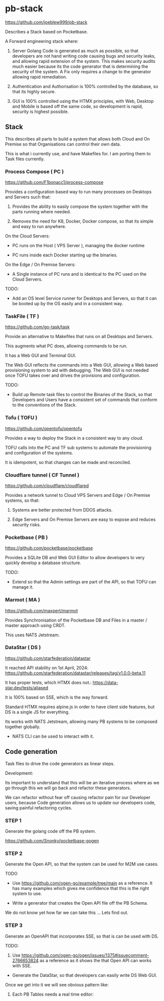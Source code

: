 # pb-stack

https://github.com/joeblew999/pb-stack

Describes a Stack based on Pocketbase.

A Forward engineering stack where:

1. Server Golang Code is generated as much as possible, so that developers are not hand writing code causing bugs and security leaks, and allowing rapid extension of the system. This makes security audits much easier because its the code generator that is determining the security of the system. A Fix only requires a change to the generator allowing rapid remediation.

2. Authentication and Authorisation is 100% controlled by the database, so that its highly secure.

3. GUI is 100% controlled using the HTMX principles, with Web, Desktop and Mobile is based off the same code, so development is rapid, security is highest possible. 

## Stack

This describes all parts to build a system that allows both Cloud and On Premise so that Organisations can control their own data. 

This is what i currently use, and have Makefiles for. I am porting them to Task files currently.

### Process Compose ( PC ) 

https://github.com/F1bonacc1/process-compose

Provides a configuration based way to run many processes on Desktops and Servers such that:

1. Provides the ability to easily compose the system together with the parts running where needed.

2. Removes the need for K8, Docker, Docker compose, so that its simple and easy to run anywhere.

On the Cloud Servers:

- PC runs on the Host ( VPS Server ), managing the docker runtime

- PC runs inside each Docker starting up the binaries.

On the Edge / On Premise Servers:

- A Single instance of PC runs and is identical to the PC used on the Cloud Servers.

TODO: 

- Add an OS level Service runner for Desktops and Servers, so that it can be booted up by the OS easily and in a consistent way. 

### TaskFile ( TF )

https://github.com/go-task/task

Provide an alternative to Makefiles that runs on all Desktops and Servers.

This augments what PC does, allowing commands to be run. 

It has a Web GUI and Terminal GUI. 

The Web GUI reflects the commands into a Web GUI, allowing a Web based provisioning system to aid with debugging. The Web GUI is not needed once TOFU takes over and drives the provisions and configuration.

TODO:

- Build up Remote task files to control the Binaries of the Stack, so that Developers and Users have a consistent set of commands that conform to the conventions of the Stack.

### Tofu ( TOFU )

https://github.com/opentofu/opentofu

Provides a way to deploy the Stack in a consistent way to any cloud.

TOFU calls into the PC and TF sub systems to automate the provisioning and configuration of the systems.

It is idempotent, so that changes can be made and reconciled.

### Cloudflare tunnel ( CF Tunnel )

https://github.com/cloudflare/cloudflared

Provides a network tunnel to Cloud VPS Servers and Edge / On Premise systems, so that:

1. Systems are better protected from DDOS attacks.

2. Edge Servers and On Premise Servers are easy to expose and reduces security risks.


### Pocketbase ( PB )

https://github.com/pocketbase/pocketbase

Provides a SQLite DB and Web GUI Editor to allow developers to very quickly develop a database structure.

TODO: 

- Extend so that the Admin settings are part of the API, so that TOFU can manage it.


### Marmot ( MA )

https://github.com/maxpert/marmot 

Provides Synchronisation of the Pocketbase DB and Files in a master / master approach using CRDT. 

This uses NATS Jetstream.

### DataStar ( DS )

https://github.com/starfederation/datastar

It reached API stability on 1st April, 2024: https://github.com/starfederation/datastar/releases/tag/v1.0.0-beta.11

It has proper tests, which HTMX does not.: https://data-star.dev/tests/aliased

It is 100% based on SSE, which is the way forward. 

Standard HTMX requires alpine.js in order to have client side features, but DS is a single JS for everything.

Its works with NATS Jetstream, allowing many PB systems to be composed together globally.

- NATS CLI can be used to interact with it.

## Code generation

Task files to drive the code generators as linear steps.

Development:

Its important to understand that this will be an iterative process where as we go through this we will go back and refactor these generators.

We can refactor without fear off causing refactor pain for our Developer users, because Code generation allows us to update our developers code, saving painful refactoring cycles. 

### STEP 1

Generate the golang code off the PB system.

https://github.com/Snonky/pocketbase-gogen

### STEP 2

Generate the Open API, so that the system can be used for M2M use cases.

TODO

- Use https://github.com/ogen-go/example/tree/main as a reference. It has many examples which gives me confidence that this is the right system to use.

- Write a generator that creates the Open API file off the PB Schema.

We do not know yet how far we can take this ... Lets find out.

### STEP 3

Generate an OpenAPI that incorporates SSE, so that is can be used with DS.

TODO:

1. Use https://github.com/ogen-go/ogen/issues/1375#issuecomment-2766653824 as a reference as it shows the that Open API can works with SSE. 

- Generate the DataStar, so that developers can easily write DS Web GUI.

Once we get into it we will see obvious pattern like:

1. Each PB Tables needs a real time editor: 

















